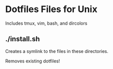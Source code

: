 # Dotfiles Files for Unix
Includes tmux, vim, bash, and dircolors

## ./install.sh
Creates a symlink to the files in these directories.

Removes existing dotfiles!

